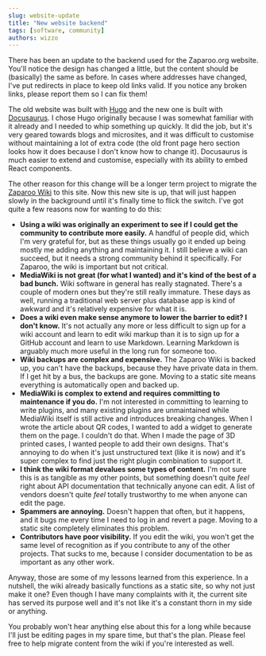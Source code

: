 ```yaml
---
slug: website-update
title: "New website backend"
tags: [software, community]
authors: wizzo
---
```


There has been an update to the backend used for the Zaparoo.org website. You'll notice the design has changed a little, but the content should be (basically) the same as before. In cases where addresses have changed, I've put redirects in place to keep old links valid. If you notice any broken links, please report them so I can fix them!

<!--truncate-->

The old website was built with [Hugo](https://gohugo.io/) and the new one is built with [Docusaurus](https://docusaurus.io/). I chose Hugo originally because I was somewhat familiar with it already and I needed to whip something up quickly. It did the job, but it's very geared towards blogs and microsites, and it was difficult to customise without maintaining a lot of extra code (the old front page hero section looks how it does because I don't know how to change it). Docusaurus is much easier to extend and customise, especially with its ability to embed React components.

The other reason for this change will be a longer term project to migrate the [Zaparoo Wiki](https://wiki.zaparoo.org/) to this site. Now this new site is up, that will just happen slowly in the background until it's finally time to flick the switch. I've got quite a few reasons now for wanting to do this:

- **Using a wiki was originally an experiment to see if I could get the community to contribute more easily.** A handful of people did, which I'm very grateful for, but as these things usually go it ended up being mostly me adding anything and maintaining it. I still believe a wiki can succeed, but it needs a strong community behind it specifically. For Zaparoo, the wiki is important but not critical.
- **MediaWiki is not great (for what I wanted) and it's kind of the best of a bad bunch.** Wiki software in general has really stagnated. There's a couple of modern ones but they're still really immature. These days as well, running a traditional web server plus database app is kind of awkward and it's relatively expensive for what it is.
- **Does a wiki even make sense anymore to lower the barrier to edit? I don't know.** It's not actually any more or less difficult to sign up for a wiki account and learn to edit wiki markup than it is to sign up for a GitHub account and learn to use Markdown. Learning Markdown is arguably much more useful in the long run for someone too.
- **Wiki backups are complex and expensive.** The Zaparoo Wiki is backed up, you can't have the backups, because they have private data in them. If I get hit by a bus, the backups are gone. Moving to a static site means everything is automatically open and backed up.
- **MediaWiki is complex to extend and requires committing to maintenance if you do.** I'm not interested in committing to learning to write plugins, and many existing plugins are unmaintained while MediaWiki itself is still active and introduces breaking changes. When I wrote the article about QR codes, I wanted to add a widget to generate them on the page. I couldn't do that. When I made the page of 3D printed cases, I wanted people to add their own designs. That's annoying to do when it's just unstructured text (like it is now) and it's super complex to find just the right plugin combination to support it.
- **I think the wiki format devalues some types of content.** I'm not sure this is as tangible as my other points, but something doesn't quite _feel_ right about API documentation that technically anyone can edit. A list of vendors doesn't quite _feel_ totally trustworthy to me when anyone can edit the page.
- **Spammers are annoying.** Doesn't happen that often, but it happens, and it bugs me every time I need to log in and revert a page. Moving to a static site completely eliminates this problem.
- **Contributors have poor visibility.** If you edit the wiki, you won't get the same level of recognition as if you contribute to any of the other projects. That sucks to me, because I consider documentation to be as important as any other work.

Anyway, those are some of my lessons learned from this experience. In a nutshell, the wiki already basically functions as a static site, so why not just make it one? Even though I have many complaints with it, the current site has served its purpose well and it's not like it's a constant thorn in my side or anything.

You probably won't hear anything else about this for a long while because I'll just be editing pages in my spare time, but that's the plan. Please feel free to help migrate content from the wiki if you're interested as well.
